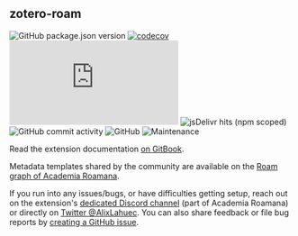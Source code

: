 ## zotero-roam
 
![GitHub package.json version](https://img.shields.io/github/package-json/v/alixlahuec/zotero-roam?style=flat-square)
[![codecov](https://codecov.io/gh/alixlahuec/zotero-roam/branch/main/graph/badge.svg?token=32DK4326KK)](https://codecov.io/gh/alixlahuec/zotero-roam)
![File size in bytes for extension.js](https://img.shields.io/github/size/alixlahuec/zotero-roam/zoteroRoam.extension.js?label=size%20%28minified%29&style=flat-square)
![jsDelivr hits (npm scoped)](https://img.shields.io/jsdelivr/npm/hm/@alixlahuec/zotero-roam?style=flat-square)
![GitHub commit activity](https://img.shields.io/github/commit-activity/w/alixlahuec/zotero-roam)
![GitHub](https://img.shields.io/github/license/alixlahuec/zotero-roam)
![Maintenance](https://img.shields.io/maintenance/yes/2022?style=flat-square)

Read the extension documentation [on GitBook](https://alix-lahuec.gitbook.io/zotero-roam/). 

Metadata templates shared by the community are available on the [Roam graph of Academia Roamana](https://roamresearch.com/#/app/AcademiaRoamana/page/pJvpz2sln). 

If you run into any issues/bugs, or have difficulties getting setup, reach out on the extension's [dedicated Discord channel](https://discord.com/invite/NkAjrm7Xpw) (part of Academia Roamana) or directly on [Twitter @AlixLahuec](https://twitter.com/AlixLahuec). You can also share feedback or file bug reports by [creating a GitHub issue](https://github.com/alixlahuec/zotero-roam/issues).
